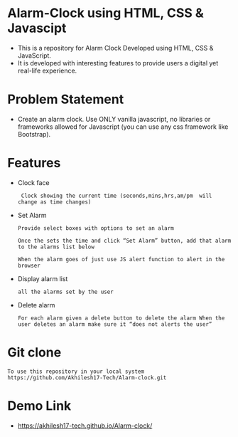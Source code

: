 
# Alarm-Clock using HTML, CSS & Javascipt

- This is a repository for Alarm Clock Developed using HTML, CSS & JavaScript.
- It is developed with interesting features to provide users a digital yet real-life experience.

# Problem Statement

- Create an alarm clock. Use ONLY vanilla javascript, no libraries or frameworks allowed for Javascript (you can use any css framework like Bootstrap).



# Features

- Clock face

   ` Clock showing the current time (seconds,mins,hrs,am/pm  will change as time changes)`
   
- Set Alarm

   `Provide select boxes with options to set an alarm`

   `Once the sets the time and click “Set Alarm” button, add that alarm to the alarms list below`
 
   `When the alarm goes of just use JS alert function to alert in the browser`

- Display alarm list

   `all the alarms set by the user`

- Delete alarm

   `For each alarm given a delete button to delete the alarm When the user deletes an alarm make sure it “does not alerts the user”`

# Git clone
   
   `To use this repository in your local system`
   `https://github.com/Akhilesh17-Tech/Alarm-clock.git`

# Demo Link

   - https://akhilesh17-tech.github.io/Alarm-clock/
